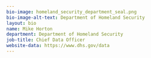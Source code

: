 ```yaml
---
bio-image: homeland_security_department_seal.png
bio-image-alt-text: Department of Homeland Security
layout: bio
name: Mike Horton
department: Department of Homeland Security
job-title: Chief Data Officer
website-data: https://www.dhs.gov/data
---
```

